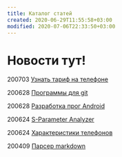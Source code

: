 ```yaml
---
title: Каталог статей
created: 2020-06-29T11:55:58+03:00
modified: 2020-07-06T22:33:50+03:00
---
```


# Новости тут!

200703 
[Узнать тариф на телефоне](200703_узнать_тариф.md)

200628
[Программы для git](./200628_программы_для_git.md)

200628
[Разработка прог Android](200628_android_разработка.md)

200624
[S-Parameter Analyzer](./200624_spa.md)

200624
[Характеристики телефонов](./200624_характеристики_телефонов.md)

200409
[Парсер markdown](./200409_md_to_html.md)